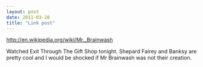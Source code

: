 ```yaml
---
layout: post
date: 2011-03-28
title: "Link post"
---
```

<http://en.wikipedia.org/wiki/Mr._Brainwash>

<p>Watched Exit Through The Gift Shop tonight. Shepard Fairey and Banksy are pretty cool and I would be shocked if Mr Brainwash was not their creation.</p> 